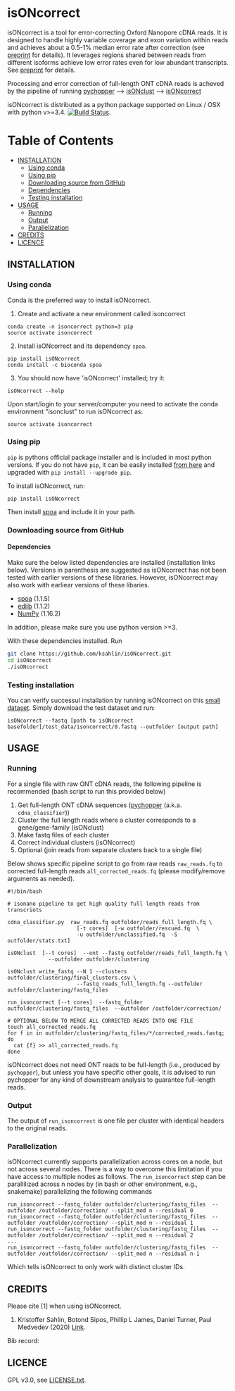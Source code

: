 isONcorrect
===========

isONcorrect is a tool for error-correcting  Oxford Nanopore cDNA reads. It is designed to handle highly variable coverage and exon variation within reads and achieves about a 0.5-1% median error rate after correction (see [preprint]() for details). It leverages regions shared between reads from different isoforms achieve low error rates even for low abundant transcripts. See [preprint]() for details.  

Processing and error correction of full-length ONT cDNA reads is acheved by the pipeline of running [pychopper](https://github.com/nanoporetech/pychopper) --> [isONclust](https://github.com/ksahlin/isONclust) --> [isONcorrect](https://github.com/ksahlin/isONcorrect) 


isONcorrect is distributed as a python package supported on Linux / OSX with python v>=3.4. [![Build Status](https://travis-ci.org/ksahlin/isONcorrect.svg?branch=master)](https://travis-ci.org/ksahlin/isONcorrect).

Table of Contents
=================

  * [INSTALLATION](#INSTALLATION)
    * [Using conda](#Using-conda)
    * [Using pip](#Using-pip)
    * [Downloading source from GitHub](#Downloading-source-from-github)
    * [Dependencies](#Dependencies)
    * [Testing installation](#testing-installation)
  * [USAGE](#USAGE)
    * [Running](#Running)
    * [Output](#Output)
    * [Parallelization](#Parallelization)
  * [CREDITS](#CREDITS)
  * [LICENCE](#LICENCE)



INSTALLATION
----------------

### Using conda
Conda is the preferred way to install isONcorrect.

1. Create and activate a new environment called isoncorrect

```
conda create -n isoncorrect python=3 pip 
source activate isoncorrect
```

2. Install isONcorrect and its dependency `spoa`.

```
pip install isONcorrect
conda install -c bioconda spoa
```
3. You should now have 'isONcorrect' installed; try it:
```
isONcorrect --help
```

Upon start/login to your server/computer you need to activate the conda environment "isonclust" to run isONcorrect as:
```
source activate isoncorrect
```

### Using pip 

`pip` is pythons official package installer and is included in most python versions. If you do not have `pip`, it can be easily installed [from here](https://pip.pypa.io/en/stable/installing/) and upgraded with `pip install --upgrade pip`. 

To install isONcorrect, run:
```
pip install isONcorrect
```
Then install [spoa](https://github.com/rvaser/spoa) and include it in your path.


### Downloading source from GitHub

#### Dependencies

Make sure the below listed dependencies are installed (installation links below). Versions in parenthesis are suggested as isONcorrect has not been tested with earlier versions of these libraries. However, isONcorrect may also work with earliear versions of these libaries.
* [spoa](https://github.com/rvaser/spoa) (1.1.5)
* [edlib](https://github.com/Martinsos/edlib/tree/master/bindings/python) (1.1.2)
* [NumPy](https://numpy.org/) (1.16.2)

In addition, please make sure you use python version >=3.

With these dependencies installed. Run

```sh
git clone https://github.com/ksahlin/isONcorrect.git
cd isONcorrect
./isONcorrect
```

### Testing installation

You can verify successul installation by running isONcorrect on this [small dataset](https://github.com/ksahlin/isONcorrect/tree/master/test/sample_alz_2k.fastq). Simply download the test dataset and run:

```
isONcorrect --fastq [path to isONcorrect basefolder]/test_data/isoncorrect/0.fastq --outfolder [output path]
```


USAGE
-------
 
### Running

For a single file with raw ONT cDNA reads, the following pipeline is recommended (bash script to run this provided below)
1.  Get full-length ONT cDNA sequences ([pychopper](https://github.com/nanoporetech/pychopper) (a.k.a. `cdna_classifier`))
2.  Cluster the full length reads where a cluster corresponds to a gene/gene-family (isONclust)
3.  Make fastq files of each cluster
4.  Correct individual clusters (isONcorrect)
5.  Optional (join reads from separate clusters back to a single file)

Below shows specific pipeline script to go from raw reads `raw_reads.fq` to corrected full-length reads `all_corrected_reads.fq` (please modify/remove arguments as needed). 

```
#!/bin/bash

# isonano pipeline to get high quality full length reads from transcriots

cdna_classifier.py  raw_reads.fq outfolder/reads_full_length.fq \
                      [-t cores]  [-w outfolder/rescued.fq  \
                      -u outfolder/unclassified.fq  -S outfolder/stats.txt] 

isONclust  [--t cores]  --ont --fastq outfolder/reads_full_length.fq \
             --outfolder outfolder/clustering

isONclust write_fastq --N 1 --clusters outfolder/clustering/final_clusters.csv \
                      --fastq reads_full_length.fq --outfolder  outfolder/clustering/fastq_files 

run_isoncorrect [--t cores]  --fastq_folder outfolder/clustering/fastq_files  --outfolder /outfolder/correction/ 

# OPTIONAL BELOW TO MERGE ALL CORRECTED READS INTO ONE FILE
touch all_corrected_reads.fq
for f in in outfolder/clustering/fastq_files/*/corrected_reads.fastq; 
do 
  cat {f} >> all_corrected_reads.fq
done
```

isONcorrect does not need ONT reads to be full-length (i.e., produced by `pychopper`), but unless you have specific other goals, it is advised to run pychopper for any kind of downstream analysis to guarantee full-length reads. 

### Output

The output of `run_isoncorrect` is one file per cluster with identical headers to the original reads.

### Parallelization

isONcorrect currently supports parallelization across cores on a node, but not across several nodes. There is a way to overcome this limitation if you have access to multiple nodes as follows. The `run_isoncorrect` step can be parallilized across n nodes by (in bash or other environment, e.g., snakemake) parallelizing the following commands

```
run_isoncorrect --fastq_folder outfolder/clustering/fastq_files  --outfolder /outfolder/correction/ --split_mod n --residual 0
run_isoncorrect --fastq_folder outfolder/clustering/fastq_files  --outfolder /outfolder/correction/ --split_mod n --residual 1
run_isoncorrect --fastq_folder outfolder/clustering/fastq_files  --outfolder /outfolder/correction/ --split_mod n --residual 2
...
run_isoncorrect --fastq_folder outfolder/clustering/fastq_files  --outfolder /outfolder/correction/ --split_mod n --residual n-1
```
Which tells isONcorrect to only work with distinct cluster IDs.

CREDITS
----------------

Please cite [1] when using isONcorrect.

1. Kristoffer Sahlin, Botond Sipos, Phillip L James, Daniel Turner, Paul Medvedev (2020)  [Link]().

Bib record: 

LICENCE
----------------

GPL v3.0, see [LICENSE.txt](https://github.com/ksahlin/isONcorect/blob/master/LICENCE.txt).

